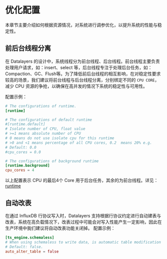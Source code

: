 # 优化配置
本章节主要介绍如何根据资源情况，对系统进行调参优化，以提升系统的性能与稳定性。

## 前后台线程分离
在 Datalayers 的设计中，系统线程分为前台线程、后台线程。前台线程主要负责处理用户请求，如：insert、select 等，后台线程专注于处理后台任务，如：Compaction、GC、Flush等。为了降低前后台线程的相互影响，在对稳定性要求较高的场景，我们建议将前台线程与后台线程分离，分别绑定不同的 `CPU CORE`，减少 CPU 资源的争抢，以确保在高并发的情况下系统的稳定性与可用性。

配置示例：
```toml
# The configurations of runtime.
[runtime]

# The configurations of default runtime
#[runtime.default]
# Isolate number of CPU, float value
# >=1 means absolute number of CPU
# 0 means do not use isolate cpu for this runtime
# >0 and <1 means percentage of all CPU cores, 0.2  means 20% e.g.
# Default: 0.0
#cpu_cores = 0.0

# The configurations of background runtime
[runtime.background]
cpu_cores = 4
```
以上配置表示 CPU 的最后4个 Core 用于后台任务，其余的为前台线程。详见：[runtime](../admin/configuration-fields/runtime.md)


## 自动改表
在通过 InfluxDB 行协议写入时，Datalayers 支持根据行协议约定进行自动建表与改表，系统在高负载情况下，改表过程中可能会对写入性能产生一定影响，因此在生产环境中我们建议将自动改表功能关闭掉。
配置示例：
```toml
[ts_engine.schemaless]
# When using schemaless to write data, is automatic table modification allowed.
# Default: false.
auto_alter_table = false
```
